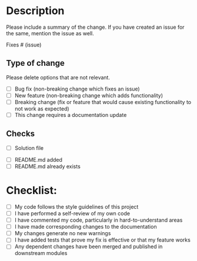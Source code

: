 <!-- make sure that these checkboxes are checked in order -->
# Description

Please include a summary of the change.
If you have created an issue for the same, mention the issue as well.

Fixes # (issue)

## Type of change
<!-- to check the box, type 'X' in the square brackets, for example [X] README.md -->
Please delete options that are not relevant.

- [ ] Bug fix (non-breaking change which fixes an issue)
- [ ] New feature (non-breaking change which adds functionality)
- [ ] Breaking change (fix or feature that would cause existing functionality to not work as expected)
- [ ] This change requires a documentation update

## Checks
<!-- if you added these files, type 'X' in the square brackets, for example [X] README.md -->
- [ ] Solution file
<!-- list the language of the soution file as well -->
- [ ] README.md added
- [ ] README.md already exists

# Checklist:

- [ ] My code follows the style guidelines of this project
- [ ] I have performed a self-review of my own code
- [ ] I have commented my code, particularly in hard-to-understand areas
- [ ] I have made corresponding changes to the documentation
- [ ] My changes generate no new warnings
- [ ] I have added tests that prove my fix is effective or that my feature works
- [ ] Any dependent changes have been merged and published in downstream modules
